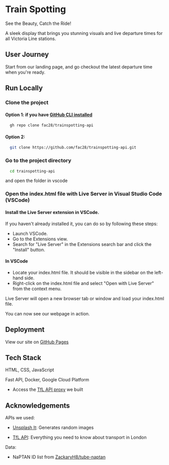 # Train Spotting

See the Beauty, Catch the Ride!

A sleek display that brings you stunning visuals and live departure times for all Victoria Line stations.

## User Journey

Start from our landing page, and go checkout the latest departure time when you're ready.


## Run Locally

### Clone the project

#### Option 1: if you have [GitHub CLI installed](https://github.com/cli/cli/tree/trunk)

```bash
  gh repo clone fac28/trainspotting-api
```

#### Option 2:

```bash
  git clone https://github.com/fac28/trainspotting-api.git
```

### Go to the project directory

```bash
  cd trainspotting-api
```

and open the folder in vscode

### Open the index.html file with Live Server in Visual Studio Code (VSCode)

#### Install the Live Server extension in VSCode.

If you haven't already installed it, you can do so by following these steps:

- Launch VSCode.
- Go to the Extensions view.
- Search for "Live Server" in the Extensions search bar and click the "Install" button.

#### In VSCode 
- Locate your index.html file. It should be visible in the sidebar on the left-hand side.
- Right-click on the index.html file and select "Open with Live Server" from the context menu. 

Live Server will open a new browser tab or window and load your index.html file. 

You can now see our webpage in action.


## Deployment

View our site on [GitHub Pages](https://fac28.github.io/trainspotting-api/)

## Tech Stack

HTML, CSS, JavaScript

Fast API, Docker, Google Cloud Platform
- Access the [TfL API proxy](https://tfl-api-proxy-v2-irbcjbnqca-ew.a.run.app/docs) we built


## Acknowledgements

APIs we used:

- [Unsplash It](https://picsum.photos/): Generates random images

- [TfL API](https://api-portal.tfl.gov.uk/): Everything you need to know about transport in London

Data:

- NaPTAN ID list from [ZackaryH8/tube-naptan](https://github.com/ZackaryH8/tube-naptan)
